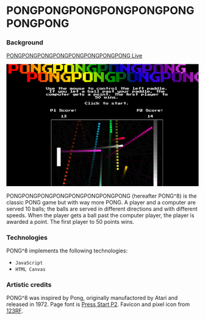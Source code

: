 # PONGPONGPONGPONGPONGPONGPONGPONG

### Background

[PONGPONGPONGPONGPONGPONGPONGPONG Live](https://www.davidanderson.nyc/pongpongpongpongpongpongpongpong)

![screenshot](screenshot.png)

PONGPONGPONGPONGPONGPONGPONGPONG (hereafter PONG^8) is the classic PONG game but with way more PONG. A player and a computer are served 10 balls; the balls are served in different directions and with different speeds. When the player gets a ball past the computer player, the player is awarded a point. The first player to 50 points wins. 

### Technologies

PONG^8 implements the following technologies:

- `JavaScript`
- `HTML Canvas`

### Artistic credits

PONG^8 was inspired by Pong, originally manufactored by Atari and released in 1972. Page font is [Press Start P2](https://fonts.google.com/specimen/Press+Start+2P). Favicon and pixel icon from [123RF](https://www.123rf.com/photo_85997350_stock-vector-pixel-pattern-vector-seamless-pixel-art-background-with-gray-silver-and-white-squares.html).